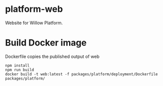 # platform-web

Website for Willow Platform.

# Build Docker image

Dockerfile copies the published output of web

```
npm install
npm run build
docker build -t web:latest -f packages/platform/deployment/Dockerfile packages/platform/
```
